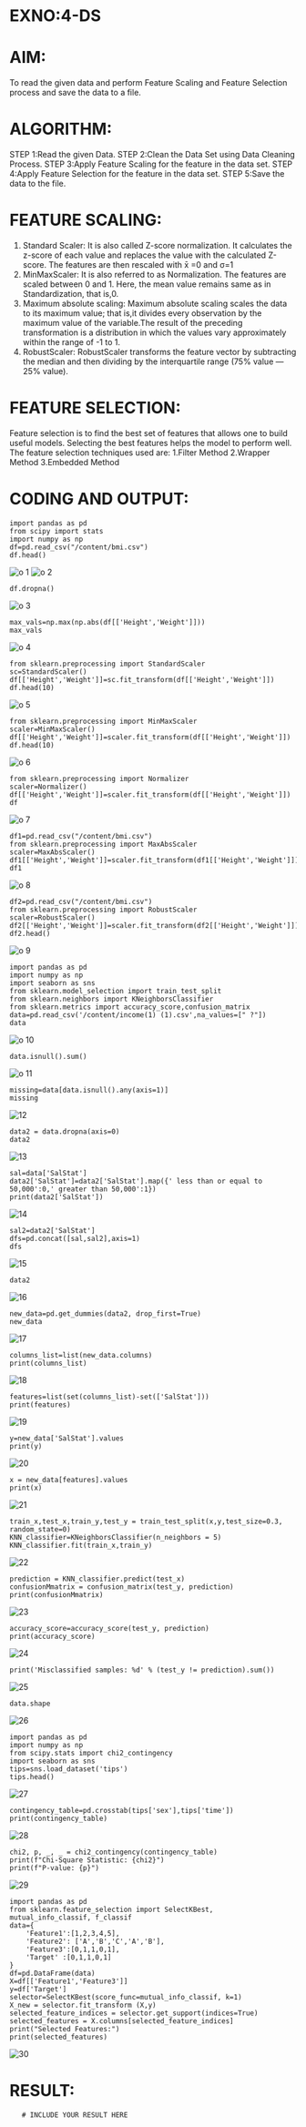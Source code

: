 # EXNO:4-DS
# AIM:
To read the given data and perform Feature Scaling and Feature Selection process and save the
data to a file.

# ALGORITHM:
STEP 1:Read the given Data.
STEP 2:Clean the Data Set using Data Cleaning Process.
STEP 3:Apply Feature Scaling for the feature in the data set.
STEP 4:Apply Feature Selection for the feature in the data set.
STEP 5:Save the data to the file.

# FEATURE SCALING:
1. Standard Scaler: It is also called Z-score normalization. It calculates the z-score of each value and replaces the value with the calculated Z-score. The features are then rescaled with x̄ =0 and σ=1
2. MinMaxScaler: It is also referred to as Normalization. The features are scaled between 0 and 1. Here, the mean value remains same as in Standardization, that is,0.
3. Maximum absolute scaling: Maximum absolute scaling scales the data to its maximum value; that is,it divides every observation by the maximum value of the variable.The result of the preceding transformation is a distribution in which the values vary approximately within the range of -1 to 1.
4. RobustScaler: RobustScaler transforms the feature vector by subtracting the median and then dividing by the interquartile range (75% value — 25% value).

# FEATURE SELECTION:
Feature selection is to find the best set of features that allows one to build useful models. Selecting the best features helps the model to perform well.
The feature selection techniques used are:
1.Filter Method
2.Wrapper Method
3.Embedded Method

# CODING AND OUTPUT:
```
import pandas as pd
from scipy import stats
import numpy as np
df=pd.read_csv("/content/bmi.csv")
df.head()
```
![o 1](https://github.com/chgeethika/EXNO-4-DS/assets/142209368/7fec46a6-ccad-49b5-ad57-4469be3ee5d7)
![o 2](https://github.com/chgeethika/EXNO-4-DS/assets/142209368/7e00759a-91ad-4da4-a1a8-1ce376081591)

```
df.dropna()
```
![o 3](https://github.com/chgeethika/EXNO-4-DS/assets/142209368/27f99045-cb94-4bc5-b273-67e61e1b7331)

```
max_vals=np.max(np.abs(df[['Height','Weight']]))
max_vals
```
![o 4](https://github.com/chgeethika/EXNO-4-DS/assets/142209368/09e44516-ab72-49d2-b095-e5516c6b585e)

```
from sklearn.preprocessing import StandardScaler
sc=StandardScaler()
df[['Height','Weight']]=sc.fit_transform(df[['Height','Weight']])
df.head(10)
```
![o 5](https://github.com/chgeethika/EXNO-4-DS/assets/142209368/8a42bb20-731a-4318-9b00-897f65c1a39b)

```
from sklearn.preprocessing import MinMaxScaler
scaler=MinMaxScaler()
df[['Height','Weight']]=scaler.fit_transform(df[['Height','Weight']])
df.head(10)
```
![o 6](https://github.com/chgeethika/EXNO-4-DS/assets/142209368/673f3e87-6236-4a80-8749-78ef59affe06)

```
from sklearn.preprocessing import Normalizer
scaler=Normalizer()
df[['Height','Weight']]=scaler.fit_transform(df[['Height','Weight']])
df
```
![o 7](https://github.com/chgeethika/EXNO-4-DS/assets/142209368/c1ea80d1-cae6-497e-8e5e-e8cf3dd85cd2)

```
df1=pd.read_csv("/content/bmi.csv")
from sklearn.preprocessing import MaxAbsScaler
scaler=MaxAbsScaler()
df1[['Height','Weight']]=scaler.fit_transform(df1[['Height','Weight']])
df1
```
![o 8](https://github.com/chgeethika/EXNO-4-DS/assets/142209368/84d1293b-ff99-4f30-bbe4-9ade58ff9995)

```
df2=pd.read_csv("/content/bmi.csv")
from sklearn.preprocessing import RobustScaler
scaler=RobustScaler()
df2[['Height','Weight']]=scaler.fit_transform(df2[['Height','Weight']])
df2.head()
```
![o 9](https://github.com/chgeethika/EXNO-4-DS/assets/142209368/0a3cd098-f66f-4bf6-85e3-72456bbabb73)

```
import pandas as pd
import numpy as np
import seaborn as sns
from sklearn.model_selection import train_test_split
from sklearn.neighbors import KNeighborsClassifier
from sklearn.metrics import accuracy_score,confusion_matrix
data=pd.read_csv('/content/income(1) (1).csv',na_values=[" ?"])
data
```
![o 10](https://github.com/chgeethika/EXNO-4-DS/assets/142209368/248692d2-057e-43fa-b5fa-0da65a5dd2ce)

```
data.isnull().sum()
```
![o 11](https://github.com/chgeethika/EXNO-4-DS/assets/142209368/3228889c-09f7-474b-87e4-58259192a413)

```
missing=data[data.isnull().any(axis=1)]
missing
```
![12](https://github.com/chgeethika/EXNO-4-DS/assets/142209368/82b67abd-0ef7-48c5-a8f4-ba44380d9dc0)

```
data2 = data.dropna(axis=0)
data2
```
![13](https://github.com/chgeethika/EXNO-4-DS/assets/142209368/bca8e2ea-7da2-49ab-9ab7-4b6f189699a4)

```
sal=data['SalStat']
data2['SalStat']=data2['SalStat'].map({' less than or equal to 50,000':0,' greater than 50,000':1})
print(data2['SalStat'])
```
![14](https://github.com/chgeethika/EXNO-4-DS/assets/142209368/df026888-8a42-4b91-93c6-121668b876b2)

```
sal2=data2['SalStat']
dfs=pd.concat([sal,sal2],axis=1)
dfs
```
![15](https://github.com/chgeethika/EXNO-4-DS/assets/142209368/abefff60-09e3-4d5f-879e-499ba56b5ff4)

```
data2
```
![16](https://github.com/chgeethika/EXNO-4-DS/assets/142209368/02f0af7a-7405-45e3-9866-c9785e9401a9)

```
new_data=pd.get_dummies(data2, drop_first=True)
new_data
```
![17](https://github.com/chgeethika/EXNO-4-DS/assets/142209368/29ce027d-a91a-4500-8264-95883e9fdcb5)

```
columns_list=list(new_data.columns)
print(columns_list)
```
![18](https://github.com/chgeethika/EXNO-4-DS/assets/142209368/867a9e38-42aa-4512-918b-a492af2586c8)

```
features=list(set(columns_list)-set(['SalStat']))
print(features)
```
![19](https://github.com/chgeethika/EXNO-4-DS/assets/142209368/e6eabe48-b831-4516-a1dc-e7a2fdbe235c)

```
y=new_data['SalStat'].values
print(y)
```
![20](https://github.com/chgeethika/EXNO-4-DS/assets/142209368/729a84b6-6dba-4a3b-8550-426237358e97)

```
x = new_data[features].values
print(x)
```
![21](https://github.com/chgeethika/EXNO-4-DS/assets/142209368/1219e14d-17a6-405c-aa20-3acdb114f365)

```
train_x,test_x,train_y,test_y = train_test_split(x,y,test_size=0.3, random_state=0)
KNN_classifier=KNeighborsClassifier(n_neighbors = 5)
KNN_classifier.fit(train_x,train_y)
```
![22](https://github.com/chgeethika/EXNO-4-DS/assets/142209368/bbdc10b4-11d2-4c73-998c-442c0f350aaf)

```
prediction = KNN_classifier.predict(test_x)
confusionMmatrix = confusion_matrix(test_y, prediction)
print(confusionMmatrix)
```
![23](https://github.com/chgeethika/EXNO-4-DS/assets/142209368/5269a749-8f7f-4a50-8463-afb5b56a9c1c)

```
accuracy_score=accuracy_score(test_y, prediction)
print(accuracy_score)
```
![24](https://github.com/chgeethika/EXNO-4-DS/assets/142209368/fdfac49a-b648-40d4-ba63-eaba6fc883ba)

```
print('Misclassified samples: %d' % (test_y != prediction).sum())
```
![25](https://github.com/chgeethika/EXNO-4-DS/assets/142209368/978455cf-7630-4773-88e9-5884a90afac5)

```
data.shape
```
![26](https://github.com/chgeethika/EXNO-4-DS/assets/142209368/5f9a5548-37d4-4ce8-83db-6b865b2f677f)

```
import pandas as pd
import numpy as np
from scipy.stats import chi2_contingency
import seaborn as sns
tips=sns.load_dataset('tips')
tips.head()
```
![27](https://github.com/chgeethika/EXNO-4-DS/assets/142209368/e5cca7f3-0999-4509-8497-593589bad1d6)

```
contingency_table=pd.crosstab(tips['sex'],tips['time'])
print(contingency_table)
```
![28](https://github.com/chgeethika/EXNO-4-DS/assets/142209368/b5a8286a-eed7-4fa7-81db-e8ce72a5e7b7)

```
chi2, p, _, _ = chi2_contingency(contingency_table)
print(f"Chi-Square Statistic: {chi2}")
print(f"P-value: {p}")
```
![29](https://github.com/chgeethika/EXNO-4-DS/assets/142209368/4d67bf80-859a-43a9-be68-71903f1a93d6)

```
import pandas as pd
from sklearn.feature_selection import SelectKBest, mutual_info_classif, f_classif
data={
    'Feature1':[1,2,3,4,5],
    'Feature2': ['A','B','C','A','B'],
    'Feature3':[0,1,1,0,1],
    'Target' :[0,1,1,0,1]
}
df=pd.DataFrame(data)
X=df[['Feature1','Feature3']]
y=df['Target']
selector=SelectKBest(score_func=mutual_info_classif, k=1)
X_new = selector.fit_transform (X,y)
selected_feature_indices = selector.get_support(indices=True)
selected_features = X.columns[selected_feature_indices]
print("Selected Features:")
print(selected_features)
```
![30](https://github.com/chgeethika/EXNO-4-DS/assets/142209368/d26a4b7f-da08-4be4-99ab-963dbbe3a0bf)



















# RESULT:
       # INCLUDE YOUR RESULT HERE
